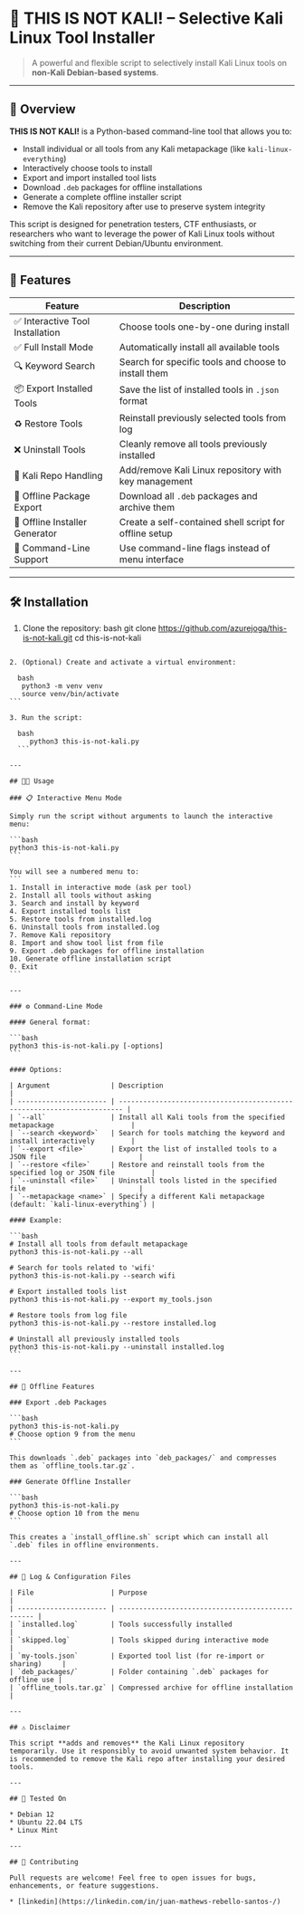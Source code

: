 # 🎯 THIS IS NOT KALI! – Selective Kali Linux Tool Installer

> A powerful and flexible script to selectively install Kali Linux tools on **non-Kali Debian-based systems**.

---

## 🧭 Overview

**THIS IS NOT KALI!** is a Python-based command-line tool that allows you to:
- Install individual or all tools from any Kali metapackage (like `kali-linux-everything`)
- Interactively choose tools to install
- Export and import installed tool lists
- Download `.deb` packages for offline installations
- Generate a complete offline installer script
- Remove the Kali repository after use to preserve system integrity

This script is designed for penetration testers, CTF enthusiasts, or researchers who want to leverage the power of Kali Linux tools without switching from their current Debian/Ubuntu environment.

---

## 🚀 Features

| Feature | Description |
|--------|-------------|
| ✅ Interactive Tool Installation | Choose tools one-by-one during install |
| ✅ Full Install Mode | Automatically install all available tools |
| 🔍 Keyword Search | Search for specific tools and choose to install them |
| 📦 Export Installed Tools | Save the list of installed tools in `.json` format |
| ♻ Restore Tools | Reinstall previously selected tools from log |
| ❌ Uninstall Tools | Cleanly remove all tools previously installed |
| 🧪 Kali Repo Handling | Add/remove Kali Linux repository with key management |
| 💾 Offline Package Export | Download all `.deb` packages and archive them |
| 📜 Offline Installer Generator | Create a self-contained shell script for offline setup |
| 🧠 Command-Line Support | Use command-line flags instead of menu interface |

---

## 🛠 Installation

1. Clone the repository:
  bash
   git clone https://github.com/azurejoga/this-is-not-kali.git
   cd this-is-not-kali
````

2. (Optional) Create and activate a virtual environment:

  bash
   python3 -m venv venv
   source venv/bin/activate
```

3. Run the script:

  bash
     python3 this-is-not-kali.py
  ```

---

## 🧑‍💻 Usage

### 📋 Interactive Menu Mode

Simply run the script without arguments to launch the interactive menu:

```bash
python3 this-is-not-kali.py
```

You will see a numbered menu to:
```
1. Install in interactive mode (ask per tool)
2. Install all tools without asking
3. Search and install by keyword
4. Export installed tools list
5. Restore tools from installed.log
6. Uninstall tools from installed.log
7. Remove Kali repository
8. Import and show tool list from file
9. Export .deb packages for offline installation
10. Generate offline installation script
0. Exit
```

---

### ⚙ Command-Line Mode

#### General format:

```bash
python3 this-is-not-kali.py [-options]
```

#### Options:

| Argument               | Description                                                             |
| ---------------------- | ----------------------------------------------------------------------- |
| `--all`                | Install all Kali tools from the specified metapackage                   |
| `--search <keyword>`   | Search for tools matching the keyword and install interactively         |
| `--export <file>`      | Export the list of installed tools to a JSON file                       |
| `--restore <file>`     | Restore and reinstall tools from the specified log or JSON file         |
| `--uninstall <file>`   | Uninstall tools listed in the specified file                            |
| `--metapackage <name>` | Specify a different Kali metapackage (default: `kali-linux-everything`) |

#### Example:

```bash
# Install all tools from default metapackage
python3 this-is-not-kali.py --all

# Search for tools related to 'wifi'
python3 this-is-not-kali.py --search wifi

# Export installed tools list
python3 this-is-not-kali.py --export my_tools.json

# Restore tools from log file
python3 this-is-not-kali.py --restore installed.log

# Uninstall all previously installed tools
python3 this-is-not-kali.py --uninstall installed.log
```

---

## 📡 Offline Features

### Export .deb Packages

```bash
python3 this-is-not-kali.py
# Choose option 9 from the menu
```

This downloads `.deb` packages into `deb_packages/` and compresses them as `offline_tools.tar.gz`.

### Generate Offline Installer

```bash
python3 this-is-not-kali.py
# Choose option 10 from the menu
```

This creates a `install_offline.sh` script which can install all `.deb` files in offline environments.

---

## 📁 Log & Configuration Files

| File                   | Purpose                                           |
| ---------------------- | ------------------------------------------------- |
| `installed.log`        | Tools successfully installed                      |
| `skipped.log`          | Tools skipped during interactive mode             |
| `my-tools.json`        | Exported tool list (for re-import or sharing)     |
| `deb_packages/`        | Folder containing `.deb` packages for offline use |
| `offline_tools.tar.gz` | Compressed archive for offline installation       |

---

## ⚠ Disclaimer

This script **adds and removes** the Kali Linux repository temporarily. Use it responsibly to avoid unwanted system behavior. It is recommended to remove the Kali repo after installing your desired tools.

---

## 🧪 Tested On

* Debian 12
* Ubuntu 22.04 LTS
* Linux Mint

---

## 🤝 Contributing

Pull requests are welcome! Feel free to open issues for bugs, enhancements, or feature suggestions.

* [linkedin](https://linkedin.com/in/juan-mathews-rebello-santos-/)
